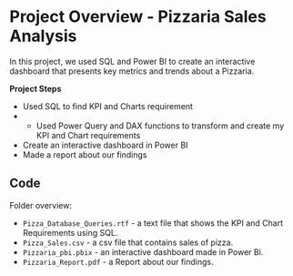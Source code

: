 # Project Overview - Pizzaria Sales Analysis

In this project, we used SQL and Power BI to create an interactive dashboard that presents key metrics and trends about a Pizzaria.

**Project Steps**

* Used SQL to find KPI and Charts requirement
* * Used Power Query and DAX functions to transform and create my KPI and Chart requirements
* Create an interactive dashboard in Power BI
* Made a report about our findings

## Code

Folder overview:

* `Pizza_Database_Queries.rtf` - a text file that shows the KPI and Chart Requirements using SQL.
* `Pizza_Sales.csv` - a csv file that contains sales of pizza.
* `Pizzaria_pbi.pbix` - an interactive dashboard made in Power Bi.
* `Pizzaria_Report.pdf` - a Report about our findings.
